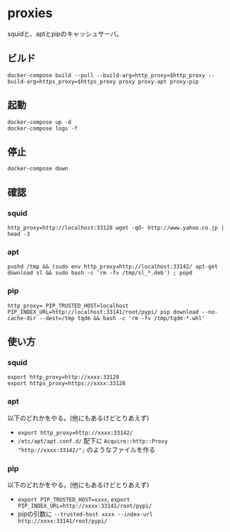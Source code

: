 # proxies

squidと、aptとpipのキャッシュサーバ。

## ビルド

    docker-compose build --pull --build-arg=http_proxy=$http_proxy --build-arg=https_proxy=$https_proxy proxy proxy-apt proxy-pip

## 起動

    docker-compose up -d
    docker-compose logs -f

## 停止

    docker-compose down

## 確認

### squid

    http_proxy=http://localhost:33128 wget -qO- http://www.yahoo.co.jp | head -3

### apt

    pushd /tmp && (sudo env http_proxy=http://localhost:33142/ apt-get download sl && sudo bash -c 'rm -fv /tmp/sl_*.deb') ; popd

### pip

    http_proxy= PIP_TRUSTED_HOST=localhost PIP_INDEX_URL=http://localhost:33141/root/pypi/ pip download --no-cache-dir --dest=/tmp tqdm && bash -c 'rm -fv /tmp/tqdm-*.whl'

## 使い方

### squid

    export http_proxy=http://xxxx:33128
    export https_proxy=https://xxxx:33128

### apt

以下のどれかをやる。(他にもあるけどとりあえず)

- `export http_proxy=http://xxxx:33142/`
- `/etc/apt/apt.conf.d/` 配下に `Acquire::http::Proxy "http://xxxx:33142/";` のようなファイルを作る

### pip

以下のどれかをやる。(他にもあるけどとりあえず)

- `export PIP_TRUSTED_HOST=xxxx`, `export PIP_INDEX_URL=http://xxxx:33141/root/pypi/`
- pipの引数に `--trusted-host xxxx --index-url http://xxxx:33141/root/pypi/`
